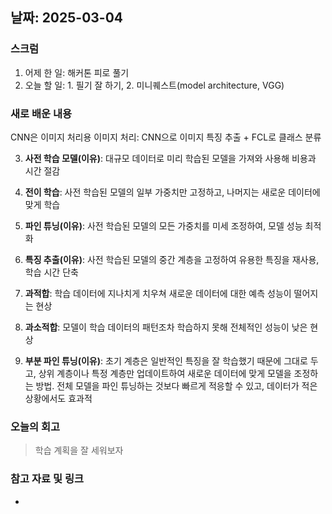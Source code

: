 ## 날짜: 2025-03-04

### 스크럼
1. 어제 한 일: 해커톤 피로 풀기
2. 오늘 할 일: 1. 필기 잘 하기, 2. 미니퀘스트(model architecture, VGG)

### 새로 배운 내용
CNN은 이미지 처리용
이미지 처리: CNN으로 이미지 특징 추출 + FCL로 클래스 분류

3. **사전 학습 모델(이유)**: 대규모 데이터로 미리 학습된 모델을 가져와 사용해 비용과 시간 절감
4. **전이 학습**: 사전 학습된 모델의 일부 가중치만 고정하고, 나머지는 새로운 데이터에 맞게 학습  
5. **파인 튜닝(이유)**: 사전 학습된 모델의 모든 가중치를 미세 조정하여, 모델 성능 최적화
6. **특징 추출(이유)**: 사전 학습된 모델의 중간 계층을 고정하여 유용한 특징을 재사용, 학습 시간 단축
7. **과적합**: 학습 데이터에 지나치게 치우쳐 새로운 데이터에 대한 예측 성능이 떨어지는 현상
8. **과소적합**: 모델이 학습 데이터의 패턴조차 학습하지 못해 전체적인 성능이 낮은 현상

9. **부분 파인 튜닝(이유)**: 초기 계층은 일반적인 특징을 잘 학습했기 때문에 그대로 두고, 상위 계층이나 특정 계층만 업데이트하여 새로운 데이터에 맞게 모델을 조정하는 방법. 전체 모델을 파인 튜닝하는 것보다 빠르게 적응할 수 있고, 데이터가 적은 상황에서도 효과적

### 오늘의 회고
> 학습 계획을 잘 세워보자

### 참고 자료 및 링크
- 